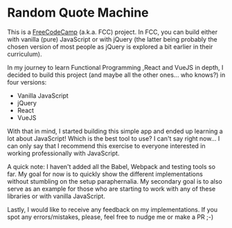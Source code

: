 # Random Quote Machine

This is a [FreeCodeCamp](https://www.freecodecamp.org/) (a.k.a. FCC) project. In FCC, you can build either with vanilla (pure) JavaScript or with jQuery (the latter being probably the chosen version of most people as jQuery is explored a bit earlier in their curriculum).

In my journey to learn Functional Programming ,React and VueJS in depth, I decided to build this project (and maybe all the other ones... who knows?) in four versions:

- Vanilla JavaScript
- jQuery
- React
- VueJS

With that in mind, I started building this simple app and ended up learning a lot about JavaScript! Which is the best tool to use? I can't say right now... I can only say that I recommend this exercise to everyone interested in working professionally with JavaScript.

A quick note: I haven't added all the Babel, Webpack and testing tools so far. My goal for now is to quickly show the different implementations without stumbling on the setup paraphernalia. My secondary goal is to also serve as an example for those who are starting to work with any of these libraries or with vanilla JavaScript.

Lastly, I would like to receive any feedback on my implementations. If you spot any errors/mistakes, please, feel free to nudge me or make a PR ;-)
